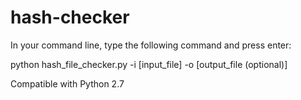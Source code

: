 hash-checker
============

In your command line, type the following command and press enter:

python hash_file_checker.py -i [input_file] -o [output_file (optional)]

Compatible with Python 2.7